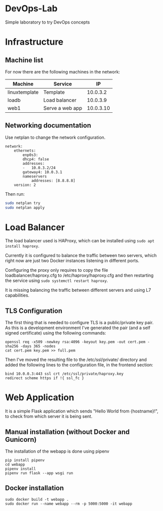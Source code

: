 # DevOps-Lab
Simple laboratory to try DevOps concepts

# Infrastructure

## Machine list
For now there are the following machines in the network:

| Machine       | Service         | IP        |
|---------------|-----------------|-----------|
| linuxtemplate | Template        | 10.0.3.2  |
| loadb         | Load balancer   | 10.0.3.9  |
| web1          | Serve a web app | 10.0.3.10 |

## Networking documentation
Use netplan to change the network configuration.
```
network:
    ethernets:
        enp0s3:
        dhcp4: false
        addresses:
        -   10.0.3.2/24
        gateway4: 10.0.3.1
        nameservers
            addresses: [8.8.8.8]
    version: 2
```
Then run:
```bash
sudo netplan try
sudo netplan apply
```

# Load Balancer
The load balancer used is HAProxy, which can be installed using `sudo apt install haproxy`.

Currently it is configured to balance the traffic between two servers, which right now are just two Docker instances listening in different ports. 

Configuring the proxy only requires to copy the file loadbalancer/haproxy.cfg to /etc/haproxy/haproxy.cfg and then restarting the service using `sudo systemctl restart haproxy`.

It is missing balancing the traffic between different servers and using L7 capabilities.

## TLS Configuration
The first thing that is needed to configure TLS is a public/private key pair. As this is a development environment I've generated the pair (and a self signed certificate) using the following commands:

```
openssl req -x509 -newkey rsa:4096 -keyout key.pem -out cert.pem -sha256 -days 365 -nodes
cat cert.pem key.pem >> full.pem
```

Then I've moved the resulting file to the /etc/ssl/private/ directory and added the following lines to the configuration file, in the frontend section: 

```
bind 10.0.0.3:443 ssl crt /etc/ssl/private/haproxy.key
redirect scheme https if !{ ssl_fc }
```

# Web Application
It is a simple Flask application which sends "Hello World from {hostname}!", to check from which server it is being sent.

## Manual installation (without Docker and Gunicorn)
The installation of the webapp is done using pipenv
```
pip install pipenv
cd webapp
pipenv install
pipenv run flask --app wsgi run
```

## Docker installation
```
sudo docker build -t webapp .
sudo docker run --name webapp --rm -p 5000:5000 -it webapp
```
